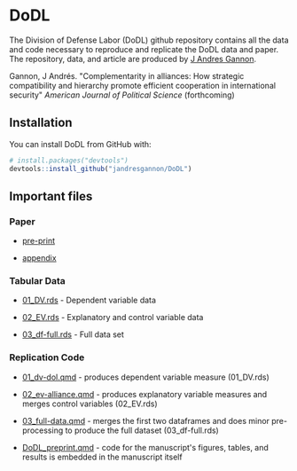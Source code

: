 # DoDL

The Division of Defense Labor (DoDL) github repository contains all the data and code necessary to reproduce and replicate the DoDL data and paper. The repository, data, and article are produced by [J Andres Gannon](https://jandresgannon.com/).

Gannon, J Andrés. "Complementarity in alliances: How strategic compatibility and hierarchy promote efficient cooperation in international security" _American Journal of Political Science_ (forthcoming)

## Installation

You can install DoDL from GitHub with:

``` r
# install.packages("devtools")
devtools::install_github("jandresgannon/DoDL")
```

## Important files
### Paper
- [pre-print](https://github.com/jandresgannon/DoDL/blob/main/paper/DoDL_preprint.pdf)

- [appendix](https://github.com/jandresgannon/DoDL/blob/main/paper/DoDL_Appendix.pdf)

### Tabular Data
- [01_DV.rds](https://github.com/jandresgannon/DoDL/blob/main/data/01_DV.rds) - Dependent variable data

- [02_EV.rds](https://github.com/jandresgannon/DoDL/blob/main/data/02_EV.rds) - Explanatory and control variable data

- [03_df-full.rds](https://github.com/jandresgannon/DoDL/blob/main/data/03_df-full.rds) - Full data set

### Replication Code
- [01_dv-dol.qmd](https://github.com/jandresgannon/DoDL/blob/main/docs/01_dv-dol.qmd) - produces dependent variable measure (01_DV.rds)

- [02_ev-alliance.qmd](https://github.com/jandresgannon/DoDL/blob/main/docs/02_ev-alliance.qmd) - produces explanatory variable measures and merges control variables (02_EV.rds)

- [03_full-data.qmd](https://github.com/jandresgannon/DoDL/blob/main/docs/03_full-df.qmd) - merges the first two dataframes and does minor pre-processing to produce the full dataset (03_df-full.rds)

- [DoDL_preprint.qmd](https://github.com/jandresgannon/DoDL/blob/main/paper/DoDL_preprint.qmd) - code for the manuscript's figures, tables, and results is embedded in the manuscript itself
